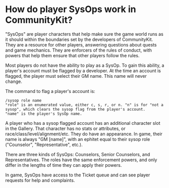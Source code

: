 # How do player SysOps work in CommunityKit?

"SysOps" are player characters that help make sure the game world runs as it should within the boundaries set by the developers of CommunityKit. They are a resource for other players, answering questions about quests and game mechanics. They are enforcers of the rules of conduct, with powers that help them ensure that other players follow the rules.

Most players do not have the ability to play as a SysOp. To gain this ability, a player's account must be flagged by a developer. At the time an account is flagged, the player must select their GM name. This name will never change.

The command to flag a player's account is:

    /sysop role name 
    "role" is an enumerated value, either c, s, r, or n. "n" is for "not a sysop", which clears the sysop flag from the player's account.
    "name" is the player's SysOp name.

A player who has a sysop flagged account has an additional character slot in the Gallery. That character has no stats or attributes, or race/class/level/alignment/etc. They do have an appearance. In game, their name is always "GM [name]", with an ephitet equal to their sysop role ("Counselor", "Representative", etc.).

There are three kinds of SysOps: Counselors, Senior Counselors, and Representatives. The roles have the same enforcement powers, and only differ in the lengths of time they can apply their powers.

In game, SysOps have access to the Ticket queue and can see player requests for help and complaints.
